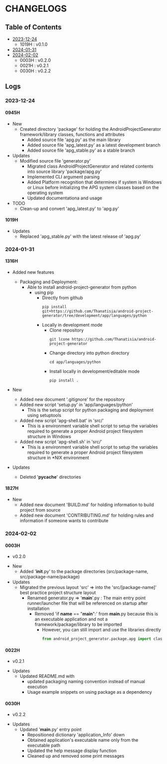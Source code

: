 # CHANGELOGS

## Table of Contents
- [2023-12-24](#2023-12-24)
    + 1019H : v0.1.0
- [2024-01-31](#2024-01-31)
- [2024-02-02](#2024-02-02)
    + 0003H : v0.2.0
    + 0021H : v0.2.1
    + 0030H : v0.2.2

## Logs
### 2023-12-24
#### 0945H
- New
    - Created directory 'package' for holding the AndroidProjectGenerator framework/library classes, functions and attributes
        - Added source file 'apg.py' as the main library
        - Added source file 'apg_latest.py' as a latest development branch
        - Added source file 'apg_stable.py' as a stable branch
- Updates
    - Modified source file 'generator.py'
        - Migrated class AndroidProjectGenerator and related contents into source library 'package/apg.py'
        - Implemented CLI argument parsing
        - Added Platform recognition that determines if system is Windows or Linux before initializing the APG system classes based on the operating system
        - Updated documentationa and usage
- TODO
    - Clean-up and convert 'apg_latest.py' to 'apg.py'

#### 1019H
- Updates
    - Replaced 'apg_stable.py' with the latest release of 'apg.py'

### 2024-01-31
#### 1316H
- Added new features
    - Packaging and Deployment:
        - Able to install android-project-generator from python 
            - using pip
                - Directly from github
                    ```console
                    pip install git+https://github.com/Thanatisia/android-project-generator/tree/development/app/languages/python
                    ```
                - Locally in development mode
                    - Clone repository
                        ```console
                        git lcone https://github.com/Thanatisia/android-project-generator
                        ```
                    - Change directory into python directory
                        ```console
                        cd app/languages/python
                        ```
                    - Install locally in development/editable mode
                        ```console
                        pip install .
                        ```

- New
    - Added new document '.gitignore' for the repository
    - Added new script 'setup.py' in 'app/languages/python'
        + This is the setup script for python packaging and deployment using setuptools
    - Added new script 'apg-shell.bat' in 'src/'
        + This is a environment variable shell script to setup the variables required to generate a proper Android project filesystem structure in Windows
    - Added new script 'apg-shell.sh' in 'src/'
        + This is a environment variable shell script to setup the variables required to generate a proper Android project filesystem structure in *NIX environment

- Updates
    - Deleted '__pycache__' directories

#### 1827H
- New
    - Added new document 'BUILD.md' for holding information to build project from source
    - Added new document 'CONTRIBUTING.md' for holding rules and information if someone wants to contribute

### 2024-02-02
#### 0003H
+ v0.2.0
- New
    - Added '__init__.py' to the package directories (src/package-name, src/package-name/package)
- Updates
    - Migrated the previous layout 'src' => into the 'src/[package-name]' best practice project structure layout
        - Renamed generator.py => '__main__'.py : The main entry point runner/launcher file that will be referenced on startup after installation
            - Removed 'if __name__ == "__main__":' from __main__.py because this is an executable application and not a framework/package/library to be imported
                - However, you can still import and use the libraries directly
                    ```python
                    from android_project_generator.package.apg import classes
                    ```

#### 0022H
+ v0.2.1
- Updates
    - Updated README.md with 
        + updated packaging naming convention instead of manual execution
        + Usage example snippets on using package as a dependency

#### 0030H
+ v0.2.2

- Updates
    - Updated '__main__.py' entry point
        + Repositioned dictionary 'application_Info' down
        + Obtained application's executable name only from the executable path
        + Updated the help message display function
        + Cleaned up and removed some print messages

